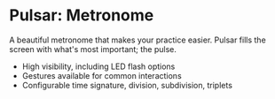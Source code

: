 # Pulsar: Metronome

A beautiful metronome that makes your practice easier. Pulsar fills the screen with what's most important; the pulse.

* High visibility, including LED flash options
* Gestures available for common interactions
* Configurable time signature, division, subdivision, triplets
